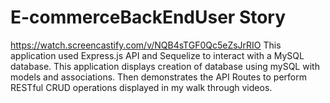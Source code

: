 # E-commerceBackEndUser Story
https://watch.screencastify.com/v/NQB4sTGF0Qc5eZsJrRIO
This application used Express.js API and Sequelize to interact with a MySQL database. This application displays creation of database using mySQL with models and associations. Then demonstrates the API Routes to perform RESTful CRUD operations displayed in my walk through videos.